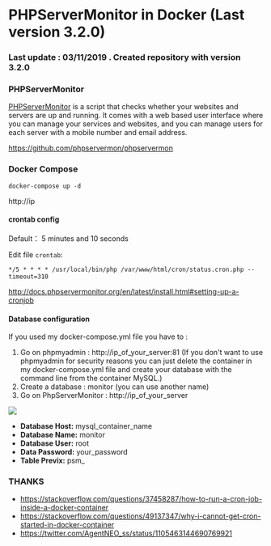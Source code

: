
# PHPServerMonitor in Docker (Last version 3.2.0)

### Last update : 03/11/2019 . Created repository with version 3.2.0


### PHPServerMonitor

[PHPServerMonitor](http://www.phpservermonitor.org/) is a script that checks whether your websites and servers are up and running. It comes with a web based user interface where you can manage your services and websites, and you can manage users for each server with a mobile number and email address.

https://github.com/phpservermon/phpservermon

### Docker Compose

```docker-compose up -d```

http://ip

#### crontab config

Default： 5 minutes and 10 seconds

Edit file ```crontab```:

```*/5 * * * * /usr/local/bin/php /var/www/html/cron/status.cron.php --timeout=310```

http://docs.phpservermonitor.org/en/latest/install.html#setting-up-a-cronjob

#### Database configuration


If you used my docker-compose.yml file you have to : 

1. Go on phpmyadmin : http://ip_of_your_server:81  (If you don't want to use phpmyadmin for security reasons you can just delete the container in my docker-compose.yml file and create your database with the command line from the container MySQL.)
2. Create a database : monitor (you can use another name)
3. Go on PhpServerMonitor : http://ip_of_your_server

![](https://raw.githubusercontent.com/Quentinvarquet/docker-phpservermonitor/master/img/install.png)

* **Database Host:** mysql_container_name
* **Database Name:** monitor
* **Database User:** root
* **Data Password:** your_password
* **Table Previx:** psm_

### THANKS
* https://stackoverflow.com/questions/37458287/how-to-run-a-cron-job-inside-a-docker-container
* https://stackoverflow.com/questions/49137347/why-i-cannot-get-cron-started-in-docker-container
* https://twitter.com/AgentNEO_ss/status/1105463144690769921
